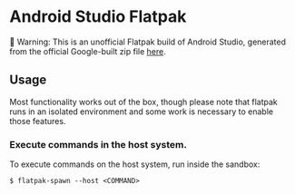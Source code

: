 # Android Studio Flatpak

🚨 Warning: This is an unofficial Flatpak build of Android Studio, generated from the official Google-built zip file [here](https://github.com/flathub/com.google.AndroidStudio/blob/29cb2786d0178fddf2d4a6c2b58b036ca8825f2d/com.google.AndroidStudio.json#LL54C26-L54C26).

## Usage

Most functionality works out of the box, though please note that flatpak runs in an isolated environment and some work is necessary to enable those features.

### Execute commands in the host system.

To execute commands on the host system, run inside the sandbox:

`$ flatpak-spawn --host <COMMAND>`
